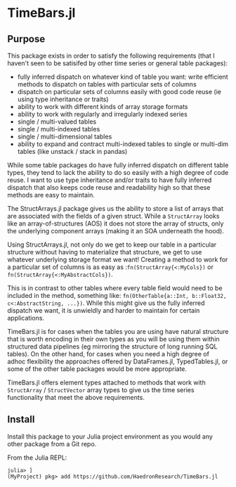 # TimeBars.jl

## Purpose
This package exists in order to satisfy the following requirements (that I haven't seen to be satisifed by other time series or general table packages):
* fully inferred dispatch on whatever kind of table you want: write efficient methods to dispatch on tables with particular sets of columns
* dispatch on particular sets of columns easily with good code reuse (ie using type inheritance or traits)
* ability to work with different kinds of array storage formats
* ability to work with regularly and irregularly indexed series
* single / multi-valued tables
* single / multi-indexed tables
* single / multi-dimensional tables
* ability to expand and contract multi-indexed tables to single or multi-dim tables (like unstack / stack in pandas)

While some table packages do have fully inferred dispatch on different table types, they tend to lack the ability to do so easily with a high degree of code reuse. I want to use type inheritance and/or traits to have fully inferred dispatch that also keeps code reuse and readability high so that these methods are easy to maintain.

The StructArrays.jl package gives us the ability to store a list of arrays that are associated with the fields of a given struct. While a `StructArray` looks like an array-of-structures (AOS) it does not store the array of structs, only the underlying component arrays (making it an SOA underneath the hood).

Using StructArrays.jl, not only do we get to keep our table in a particular structure without having to materialize that structure, we get to use whatever underlying storage format we want! Creating a method to work for a particular set of columns is as easy as :`fn(StructArray{<:MyCols})` or `fn(StructArray{<:MyAbstractCols})`.

This is in contrast to other tables where every table field would need to be included in the method, something like: `fn(OtherTable{a::Int, b::Float32, c<:AbstractString, ...})`. While this might give us the fully inferred dispatch we want, it is unwieldly and harder to maintain for certain applications.

TimeBars.jl is for cases when the tables you are using have natural structure that is worth encoding in their own types as you will be using them within structured data pipelines (eg mirroring the structure of long running SQL tables). On the other hand, for cases when you need a high degree of adhoc flexibility the approaches offered by DataFrames.jl, TypedTables.jl, or some of the other table packages would be more appropriate.

TimeBars.jl offers element types attached to methods that work with `StructArray` / `StructVector` array types to give us the time series functionality that meet the above requirements.

## Install
Install this package to your Julia project environment as you would any other package from a Git repo.

From the Julia REPL:
```
julia> ]
(MyProject) pkg> add https://github.com/HaedronResearch/TimeBars.jl
```

<!-- ## Overview -->
<!-- `TimeBars.jl` supplies abstract element types to be used with `StructArray`s (from [StructArrays.jl](https://juliaarrays.github.io/StructArrays.jl/stable/)). As the abstract types move from most to least abstract, they gain functionality and assumptions. --> 

<!-- ### Type Tree and Subtyping -->
<!-- The type tree is a simple line (`Bar` is the root type): -->

<!-- ``` -->
<!-- Bar >: IndexedBar >: SeriesBar >: TimeSeriesBar >: TimeTypeBar -->
<!-- ``` -->

<!-- Subtype them with your own struct element types to gain the functionality. See `src/bar/concrete/ohlc.bar.jl` for a simple example of subtyping a `TimeTypeBar`. -->

<!-- This package is intended mainly for time series use; only the following types are exported: `TimeSeriesBar`, `TimeTypeBar`. The others exist mainly to organize functionality, but can still be subtyped directly if you want (e.g. non-time series or other uniquely indexed observations). View the docstrings of each type for their semantics and other details. -->

<!-- ### `IndexedBar` and `TimeBars.index` -->
<!-- Most useful bars directly or indirectly subtype `IndexedBar`. Any `MyBar <: IndexedBar` must supply methods for a function called `TimeBars.index`. Specifically, the following: -->

<!-- * `TimeBars.index(bar::MyIndexedBar)`: returns index field(s) of a bar -->
<!-- * `TimeBars.index(arr::StructArray{<:MyIndexedBar})`: return index array of a `StructArray{<:IndexedBar}` -->

<!-- For a single-valued index, we just use the values themselves. For a multi-valued index, we use a `NamedTuple` / `StructArray{<:NamedTuple}` though this may change in the future. See the docstring for `IndexedBar` and `TimeBars.index` for more details. --> 

<!-- ### `Base.isvalid` -->
<!-- * Caling `isvalid` on your struct bar type will verify that your type validly implements the parent bar interface. It is good practice to `@assert isvalid(MyBar)` after defining the struct type `MyBar`. -->
<!-- * Calling `isvalid` on an instance of your bar will verify runtime attributes (can be slow). -->

<!-- ### `Base.convert` -->
<!-- `StructArray.jl`'s SOA memory layout makes it simple and efficient to convert between tables. -->
<!-- #### Downconversions -->
<!-- If one struct bar type, `BarA`, is a subset of another struct bar type, `BarB`, then `StructArray{BarB}`->`StructArray{BarA}` is free. This allows us to define our methods which only need the fields of `BarA` and efficiently use them will all superset Bars like `BarB` (`Base.convert` still need to be explicitly called, but wrapper functions dont need to know anything about the content of `BarA` or `BarB`). -->

<!-- #### Upconversions -->
<!-- If you want to convert to a bar with more fields (`StructArray{BarA}`->`StructArray{BarB}`), then you need to define `Base.convert` methods for this purpose. This is also typically a cheap and easy operation with StructArrays. -->
